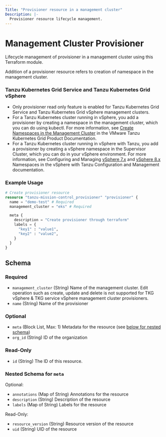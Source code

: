 ```yaml
---
Title: "Provisioner resource in a management cluster"
Description: |-
  Provisioner resource lifecycle management.
---
```


# Management Cluster Provisioner

Lifecycle management of provisioner in a management cluster using this Terraform module.

Addition of a provisioner resource refers to creation of namespace in the management cluster.

### Tanzu Kubernetes Grid Service and Tanzu Kubernetes Grid vSphere
- Only provisioner read only feature is enabled for Tanzu Kubernetes Grid Service and Tanzu Kubernetes Grid vSphere management clusters.
- For a Tanzu Kubernetes cluster running in vSphere, you add a provisioner by creating
  a namespace in the management cluster, which you can do using kubectl.
  For more information, see [Create Namespaces in the Management Cluster][create-namespaces-in-the-management-cluster] in the VMware Tanzu Kubernetes Grid Product Documentation.
- For a Tanzu Kubernetes cluster running in vSphere with Tanzu, you add a provisioner by creating
  a vSphere namespace in the Supervisor Cluster, which you can do in your vSphere environment.
  For more information, see Configuring and Managing [vSphere 7.x][vsphere-7.x] and  [vSphere 8.x][vsphere-8.x] Namespaces in the vSphere with
  Tanzu Configuration and Management documentation.

[create-namespaces-in-the-management-cluster]: https://docs.vmware.com/en/VMware-Tanzu-Kubernetes-Grid/1.5/vmware-tanzu-kubernetes-grid-15/GUID-cluster-lifecycle-multiple-management-clusters.html
[vsphere-7.x]: https://docs.vmware.com/en/VMware-vSphere/7.0/vmware-vsphere-with-tanzu/GUID-1544C9FE-0B23-434E-B823-C59EFC2F7309.html
[vsphere-8.x]: https://docs.vmware.com/en/VMware-vSphere/8.0/vsphere-with-tanzu-services-workloads/GUID-1544C9FE-0B23-434E-B823-C59EFC2F7309.html

### Example Usage

```terraform
# Create provisioner resource
resource "tanzu-mission-control_provisioner" "provisioner" {
  name = "demo-test" # Required
  management_cluster = "eks" # Required

  meta {
    description = "Create provisioner through terraform"
    labels = {
      "key1" : "value1",
      "key2" : "value2",
    }
  }
}
```

<!-- schema generated by tfplugindocs -->
## Schema

### Required

- `management_cluster` (String) Name of the management cluster. Edit operation such as create, update and delete is not supported for TKG vSphere & TKG service vSphere management cluster provisioners.
- `name` (String) Name of the provisioner

### Optional

- `meta` (Block List, Max: 1) Metadata for the resource (see [below for nested schema](#nestedblock--meta))
- `org_id` (String) ID of the organization

### Read-Only

- `id` (String) The ID of this resource.

<a id="nestedblock--meta"></a>
### Nested Schema for `meta`

Optional:

- `annotations` (Map of String) Annotations for the resource
- `description` (String) Description of the resource
- `labels` (Map of String) Labels for the resource

Read-Only:

- `resource_version` (String) Resource version of the resource
- `uid` (String) UID of the resource